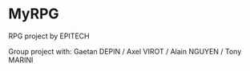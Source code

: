 # MyRPG
RPG project by EPITECH

Group project with: Gaetan DEPIN / Axel VIROT / Alain NGUYEN / Tony MARINI
